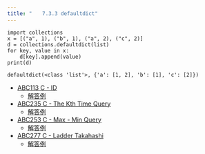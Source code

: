 ```yaml
---
title: "　　7.3.3 defaultdict"
---
```


```python:サンプルコード
import collections
x = [("a", 1), ("b", 1), ("a", 2), ("c", 2)]
d = collections.defaultdict(list)
for key, value in x:
    d[key].append(value)
print(d)
```

```text:実行結果
defaultdict(<class 'list'>, {'a': [1, 2], 'b': [1], 'c': [2]})
```

- [ABC113 C - ID](https://atcoder.jp/contests/abc113/tasks/abc113_c)
    - [解答例](https://atcoder.jp/contests/abc113/submissions/18046538)
- [ABC235 C - The Kth Time Query](https://atcoder.jp/contests/abc235/tasks/abc235_c)
    - [解答例](https://atcoder.jp/contests/abc235/submissions/29152103)
- [ABC253 C - Max - Min Query](https://atcoder.jp/contests/abc253/tasks/abc253_c)
    - [解答例](https://atcoder.jp/contests/abc253/submissions/37604379)
- [ABC277 C - Ladder Takahashi](https://atcoder.jp/contests/abc277/tasks/abc277_c)
    - [解答例](https://atcoder.jp/contests/abc277/submissions/36455845)